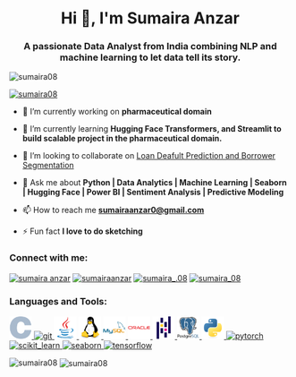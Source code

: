 <h1 align="center">Hi 👋, I'm Sumaira Anzar</h1>
<h3 align="center">A passionate Data Analyst from India combining NLP and machine learning to let data tell its story.</h3>

<p align="left"> <img src="https://komarev.com/ghpvc/?username=sumaira08&label=Profile%20views&color=0e75b6&style=flat" alt="sumaira08" /> </p>

<p align="left"> <a href="https://github.com/ryo-ma/github-profile-trophy"><img src="https://github-profile-trophy.vercel.app/?username=sumaira08" alt="sumaira08" /></a> </p>

- 🔭 I’m currently working on **pharmaceutical domain**

- 🌱 I’m currently learning **Hugging Face Transformers, and Streamlit to build scalable project in the pharmaceutical domain.**

- 👯 I’m looking to collaborate on [Loan Deafult Prediction and Borrower Segmentation](https://www.kaggle.com/code/sumairaanzar/loan-default-prediction-and-borrower-segmentation)

- 💬 Ask me about **Python | Data Analytics | Machine Learning | Seaborn | Hugging Face | Power BI | Sentiment Analysis | Predictive Modeling**

- 📫 How to reach me **sumairaanzar0@gmail.com**

- ⚡ Fun fact **I love to do sketching**

<h3 align="left">Connect with me:</h3>
<p align="left">
<a href="https://linkedin.com/in/sumaira anzar" target="blank"><img align="center" src="https://raw.githubusercontent.com/rahuldkjain/github-profile-readme-generator/master/src/images/icons/Social/linked-in-alt.svg" alt="sumaira anzar" height="30" width="40" /></a>
<a href="https://kaggle.com/sumairaanzar" target="blank"><img align="center" src="https://raw.githubusercontent.com/rahuldkjain/github-profile-readme-generator/master/src/images/icons/Social/kaggle.svg" alt="sumairaanzar" height="30" width="40" /></a>
<a href="https://instagram.com/sumaira_.08" target="blank"><img align="center" src="https://raw.githubusercontent.com/rahuldkjain/github-profile-readme-generator/master/src/images/icons/Social/instagram.svg" alt="sumaira_.08" height="30" width="40" /></a>
<a href="https://www.leetcode.com/sumaira_08" target="blank"><img align="center" src="https://raw.githubusercontent.com/rahuldkjain/github-profile-readme-generator/master/src/images/icons/Social/leet-code.svg" alt="sumaira_08" height="30" width="40" /></a>
</p>

<h3 align="left">Languages and Tools:</h3>
<p align="left"> <a href="https://www.cprogramming.com/" target="_blank" rel="noreferrer"> <img src="https://raw.githubusercontent.com/devicons/devicon/master/icons/c/c-original.svg" alt="c" width="40" height="40"/> </a> <a href="https://git-scm.com/" target="_blank" rel="noreferrer"> <img src="https://www.vectorlogo.zone/logos/git-scm/git-scm-icon.svg" alt="git" width="40" height="40"/> </a> <a href="https://www.java.com" target="_blank" rel="noreferrer"> <img src="https://raw.githubusercontent.com/devicons/devicon/master/icons/java/java-original.svg" alt="java" width="40" height="40"/> </a> <a href="https://www.linux.org/" target="_blank" rel="noreferrer"> <img src="https://raw.githubusercontent.com/devicons/devicon/master/icons/linux/linux-original.svg" alt="linux" width="40" height="40"/> </a> <a href="https://www.mysql.com/" target="_blank" rel="noreferrer"> <img src="https://raw.githubusercontent.com/devicons/devicon/master/icons/mysql/mysql-original-wordmark.svg" alt="mysql" width="40" height="40"/> </a> <a href="https://www.oracle.com/" target="_blank" rel="noreferrer"> <img src="https://raw.githubusercontent.com/devicons/devicon/master/icons/oracle/oracle-original.svg" alt="oracle" width="40" height="40"/> </a> <a href="https://pandas.pydata.org/" target="_blank" rel="noreferrer"> <img src="https://raw.githubusercontent.com/devicons/devicon/2ae2a900d2f041da66e950e4d48052658d850630/icons/pandas/pandas-original.svg" alt="pandas" width="40" height="40"/> </a> <a href="https://www.postgresql.org" target="_blank" rel="noreferrer"> <img src="https://raw.githubusercontent.com/devicons/devicon/master/icons/postgresql/postgresql-original-wordmark.svg" alt="postgresql" width="40" height="40"/> </a> <a href="https://www.python.org" target="_blank" rel="noreferrer"> <img src="https://raw.githubusercontent.com/devicons/devicon/master/icons/python/python-original.svg" alt="python" width="40" height="40"/> </a> <a href="https://pytorch.org/" target="_blank" rel="noreferrer"> <img src="https://www.vectorlogo.zone/logos/pytorch/pytorch-icon.svg" alt="pytorch" width="40" height="40"/> </a> <a href="https://scikit-learn.org/" target="_blank" rel="noreferrer"> <img src="https://upload.wikimedia.org/wikipedia/commons/0/05/Scikit_learn_logo_small.svg" alt="scikit_learn" width="40" height="40"/> </a> <a href="https://seaborn.pydata.org/" target="_blank" rel="noreferrer"> <img src="https://seaborn.pydata.org/_images/logo-mark-lightbg.svg" alt="seaborn" width="40" height="40"/> </a> <a href="https://www.tensorflow.org" target="_blank" rel="noreferrer"> <img src="https://www.vectorlogo.zone/logos/tensorflow/tensorflow-icon.svg" alt="tensorflow" width="40" height="40"/> </a> </p>

<p><img align="left" src="https://github-readme-stats.vercel.app/api/top-langs?username=sumaira08&show_icons=true&locale=en&layout=compact" alt="sumaira08" /></p>

<p>&nbsp;<img align="center" src="https://github-readme-stats.vercel.app/api?username=sumaira08&show_icons=true&locale=en" alt="sumaira08" /></p>

